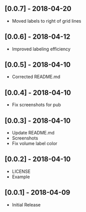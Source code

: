 ## [0.0.7] - 2018-04-20

* Moved labels to right of grid lines

## [0.0.6] - 2018-04-12

* Improved labeling efficiency

## [0.0.5] - 2018-04-10

* Corrected README.md

## [0.0.4] - 2018-04-10

* Fix screenshots for pub

## [0.0.3] - 2018-04-10

* Update README.md
* Screenshots
* Fix volume label color

## [0.0.2] - 2018-04-10

* LICENSE
* Example

## [0.0.1] - 2018-04-09

* Initial Release
